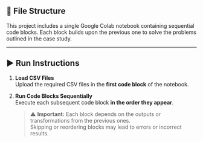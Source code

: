 ## 📁 File Structure

This project includes a single Google Colab notebook containing sequential code blocks. Each block builds upon the previous one to solve the problems outlined in the case study.

---

## ▶️ Run Instructions

1. **Load CSV Files**  
   Upload the required CSV files in the **first code block** of the notebook.

2. **Run Code Blocks Sequentially**  
   Execute each subsequent code block **in the order they appear**.

   > ⚠️ **Important:** Each block depends on the outputs or transformations from the previous ones.  
   > Skipping or reordering blocks may lead to errors or incorrect results.

